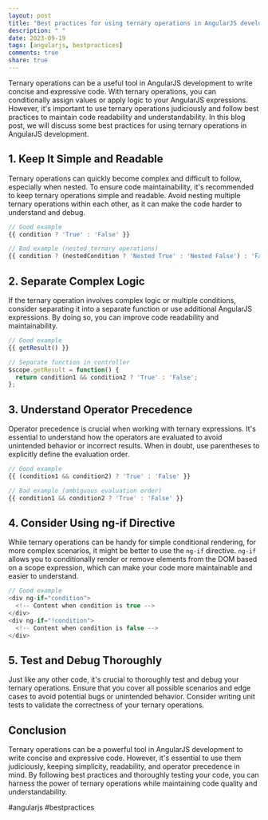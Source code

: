 ```yaml
---
layout: post
title: "Best practices for using ternary operations in AngularJS development"
description: " "
date: 2023-09-19
tags: [angularjs, bestpractices]
comments: true
share: true
---
```


Ternary operations can be a useful tool in AngularJS development to write concise and expressive code. With ternary operations, you can conditionally assign values or apply logic to your AngularJS expressions. However, it's important to use ternary operations judiciously and follow best practices to maintain code readability and understandability. In this blog post, we will discuss some best practices for using ternary operations in AngularJS development.

## 1. Keep It Simple and Readable

Ternary operations can quickly become complex and difficult to follow, especially when nested. To ensure code maintainability, it's recommended to keep ternary operations simple and readable. Avoid nesting multiple ternary operations within each other, as it can make the code harder to understand and debug.

```javascript
// Good example
{{ condition ? 'True' : 'False' }}

// Bad example (nested ternary operations)
{{ condition ? (nestedCondition ? 'Nested True' : 'Nested False') : 'False' }}
```

## 2. Separate Complex Logic

If the ternary operation involves complex logic or multiple conditions, consider separating it into a separate function or use additional AngularJS expressions. By doing so, you can improve code readability and maintainability.

```javascript
// Good example
{{ getResult() }}

// Separate function in controller
$scope.getResult = function() {
  return condition1 && condition2 ? 'True' : 'False';
};
```

## 3. Understand Operator Precedence

Operator precedence is crucial when working with ternary expressions. It's essential to understand how the operators are evaluated to avoid unintended behavior or incorrect results. When in doubt, use parentheses to explicitly define the evaluation order.

```javascript
// Good example
{{ (condition1 && condition2) ? 'True' : 'False' }}

// Bad example (ambiguous evaluation order)
{{ condition1 && condition2 ? 'True' : 'False' }}
```

## 4. Consider Using ng-if Directive

While ternary operations can be handy for simple conditional rendering, for more complex scenarios, it might be better to use the `ng-if` directive. `ng-if` allows you to conditionally render or remove elements from the DOM based on a scope expression, which can make your code more maintainable and easier to understand.

```javascript
// Good example
<div ng-if="condition">
  <!-- Content when condition is true -->
</div>
<div ng-if="!condition">
  <!-- Content when condition is false -->
</div>
```

## 5. Test and Debug Thoroughly

Just like any other code, it's crucial to thoroughly test and debug your ternary operations. Ensure that you cover all possible scenarios and edge cases to avoid potential bugs or unintended behavior. Consider writing unit tests to validate the correctness of your ternary operations.

## Conclusion
Ternary operations can be a powerful tool in AngularJS development to write concise and expressive code. However, it's essential to use them judiciously, keeping simplicity, readability, and operator precedence in mind. By following best practices and thoroughly testing your code, you can harness the power of ternary operations while maintaining code quality and understandability.

#angularjs #bestpractices